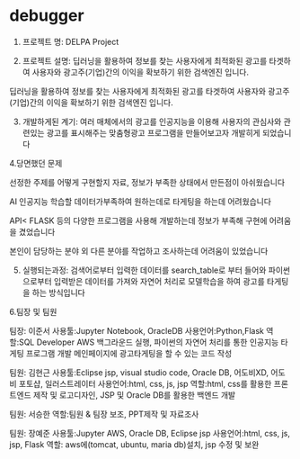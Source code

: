 # debugger
1. 프로젝트 명: DELPA Project 

2. 프로젝트 설명: 딥러닝을 활용하여 정보를 찾는 사용자에게 최적화된 광고를 타겟하여 
사용자와 광고주(기업)간의 이익을 확보하기 위한 검색엔진 입니다. 

딥러닝을 활용하여 정보를 찾는 사용자에게 최적화된 광고를 타겟하여
사용자와 광고주(기업)간의 이익을 확보하기 위한 검색엔진 입니다.

3. 개발하게된 계기: 여러 매체에서의 광고를 인공지능을 이용해 
사용자의 관심사와 관련있는 광고를 표시해주는 맞춤형광고
프로그램을 만들어보고자 개발히게 되었습니다

4.당면했던 문제

선정한 주제를 어떻게 구현할지 자료, 정보가 부족한 상태에서 만든점이 아쉬웠습니다

AI 인공지능 학습할 데이터가부족하여 원하는데로 타게팅을 하는데 어려웠습니다

API< FLASK 등의 다양한 프로그램을 사용해 개발하는데 정보가 부족해 구현에 어려움을 겼었습니다

본인이 담당하는 분야 외 다른 분야를 작업하고 조사하는데 어려움이 있었습니다

5. 실행되는과정: 검색어로부터 입력한 데이터를 search_table로 부터 들어와 파이썬으로부터 
입력받은 데이터를 가져와 자연어 처리로 모델학습을 하여 
광고를 타게팅을 하는 방식입니다


6.팀장 및 팀원
  
팀장: 이준서
사용툴:Jupyter Notebook, OracleDB
사용언어:Python,Flask
역할:SQL Developer AWS 백그라운드 실행, 파이썬의 자연어 처리를 통한 인공지능 타게팅 프로그램 개발
메인페이지에 광고타게팅을 할 수 있는 코드 작성
  
팀원: 김현근
사용툴:Eclipse jsp, visual studio code, Oracle DB, 어도비XD, 어도비 포토샵, 일러스트레이터
사용언어:html, css, js, jsp
역할:html, css를 활용한 프론트엔드 제작 및 로고디자인, JSP 및 Oracle DB를 활용한 백엔드 개발

팀원: 서승한
역할:팀원 & 팀장 보조, PPT제작 및 자료조사 
   
팀원: 장예준
사용툴:Jupyter AWS, Oracle DB, Eclipse jsp
사용언어:html, css, js, jsp, Flask
역할: aws에(tomcat, ubuntu, maria db)설치, jsp 수정 및 보완
